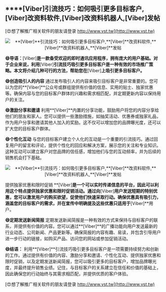 ## ****[Viber]**引流技巧：如何吸引更多目标客户,**[Viber]**改资料软件,**[Viber]**改资料机器人,**[Viber]**发帖**

[😍想了解推广相关软件的朋友请登录 http://www.vst.tw](http://www.vst.tw)

 <center><img src="https://vst.tw/MP4/tuiguang/png/3.png" alt="**[Viber]**引流技巧：如何吸引更多目标客户,**[Viber]**改资料软件,**[Viber]**改资料机器人,**[Viber]**发帖"></center>

**😄导语：**[Viber]**是一款备受欢迎的即时通讯应用程序，拥有庞大的用户基础。对于企业来说，利用**[Viber]**引流技巧吸引更多目标客户是一种有效的市场推广策略。本文将介绍几种可行的方法，帮助您在**[Viber]**上吸引更多目标客户。**

**😄创造吸引人的内容**
通过发布吸引人的内容来吸引目标客户是非常重要的。您可以为您的**[Viber]**公众号或群组提供有价值的信息、实用的贴士、独家优惠等。确保内容与您的目标客户群体的兴趣和需求相匹配，并定期更新内容以保持用户的关注。

**😄激励分享和邀请**
利用**[Viber]**内置的分享功能，鼓励用户将您的内容分享给他们的朋友和家人。您可以提供一些激励措施，如抽奖活动、优惠券或独家礼品，作为用户分享和邀请其他人加入的奖励。这不仅可以增加您的品牌曝光度，还可以扩大您的目标客户群体。

**😄个性化互动**
与您的目标客户建立个人化的互动是一个重要的引流技巧。通过回复用户的留言和评论，提供个性化的回应和解决方案，展示您的关注和专业知识。这种互动可以建立客户对您品牌的信任感，增加他们与您的互动频率，并为后续的销售机会打下基础。

 <center><img src="https://vst.tw/MP4/tuiguang/png/7.png" alt="**[Viber]**引流技巧：如何吸引更多目标客户,**[Viber]**改资料软件,**[Viber]**改资料机器人,**[Viber]**发帖"></center>

提供独家优惠和限时促销
**[Viber]**是一个可以实时传递信息的平台，因此可以利用这个特点提供独家优惠和限时促销活动。通过向**[Viber]**用户发送短期的特别优惠，您可以激发用户的购买欲望，促使他们快速采取行动。确保优惠具有吸引力，涵盖您的目标客户的需求，并在宣传中明确提及这些优惠只适用于**[Viber]**用户。

**😄定期发送新闻简报**
定期发送新闻简报是一种有效的方式来保持与目标客户的联系，并提供有价值的内容。您可以通过**[Viber]**的广播功能向用户发送最新的行业动态、公司新闻、产品更新等。确保简报的内容有趣、易读，并包含引导用户进一步行动的链接，如购买产品、访问您的网站或参加促销活动。

**😄结语：**
利用**[Viber]**引流技巧吸引更多目标客户是一项需要持续努力和创新的工作。通过提供有价值的内容、激励分享和邀请、个性化互动、提供独家优惠和限时促销，以及定期发送新闻简报，您可以吸引更多的目标客户，增加品牌曝光度，并最终提升销售业绩。记住，与目标客户的关系建立在信任和价值的基础上，因此确保您的行动始终与其需求相匹配，并提供优质的客户体验。

[😍想了解推广相关软件的朋友请登录 http://www.vst.tw](http://www.vst.tw)



